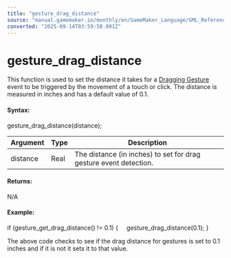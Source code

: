 ```yaml
---
title: "gesture_drag_distance"
source: "manual.gamemaker.io/monthly/en/GameMaker_Language/GML_Reference/Game_Input/Gesture_Input/gesture_drag_distance.htm"
converted: "2025-09-14T03:59:58.901Z"
---
```


# gesture\_drag\_distance

This function is used to set the distance it takes for a [Dragging Gesture](../../../../../../../The_Asset_Editors/Object_Properties/Gesture_Events.md) event to be triggered by the movement of a touch or click. The distance is measured in inches and has a default value of 0.1.

#### **Syntax:**

gesture\_drag\_distance(distance);

| Argument | Type | Description |
| --- | --- | --- |
| distance | Real | The distance (in inches) to set for drag gesture event detection. |

#### Returns:

N/A

#### Example:

if (gesture\_get\_drag\_distance() != 0.1)
{
    gesture\_drag\_distance(0.1);
}

The above code checks to see if the drag distance for gestures is set to 0.1 inches and if it is not it sets it to that value.